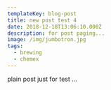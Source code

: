 ```yaml
---
templateKey: blog-post
title: new post test 4
date: 2018-12-18T13:06:10.000Z
description: for post paging...
image: /img/jumbotron.jpg
tags:
  - brewing
  - chemex
---
```


plain post just for test ...
